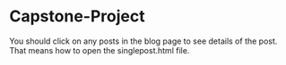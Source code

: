 ﻿# Capstone-Project

You should click on any posts in the blog page to see details of the post. That means how to open the singlepost.html file.
